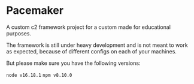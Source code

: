 # Pacemaker

A custom c2 framework project for a custom made for educational purposes.

The framework is still under heavy development and is not meant to work as expected, because of different configs on each of your machines.


But please make sure you have the following versions:

```node v16.18.1```
```npm v8.10.0```

